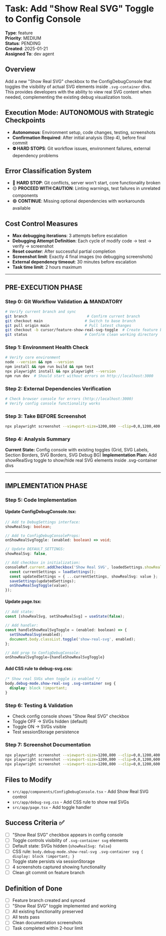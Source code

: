 # Task: Add "Show Real SVG" Toggle to Config Console
**Type**: feature  
**Priority**: MEDIUM  
**Status**: PENDING  
**Created**: 2025-01-21  
**Assigned To**: dev agent  

## Overview
Add a new "Show Real SVG" checkbox to the ConfigDebugConsole that toggles the visibility of actual SVG elements inside `.svg-container` divs. This provides developers with the ability to view real SVG content when needed, complementing the existing debug visualization tools.

## Execution Mode: AUTONOMOUS with Strategic Checkpoints
- **Autonomous**: Environment setup, code changes, testing, screenshots
- **Confirmation Required**: After initial analysis (Step 4), before final commit
- **⛔ HARD STOPS**: Git workflow issues, environment failures, external dependency problems

## Error Classification System
- 🔴 **HARD STOP**: Git conflicts, server won't start, core functionality broken
- 🟡 **PROCEED WITH CAUTION**: Linting warnings, test failures in unrelated components  
- 🟢 **CONTINUE**: Missing optional dependencies with workarounds available

## Cost Control Measures
- **Max debugging iterations**: 3 attempts before escalation
- **Debugging Attempt Definition**: Each cycle of modify code → test → verify → screenshot
- **Reset counter**: After successful partial completion
- **Screenshot limit**: Exactly 4 final images (no debugging screenshots)
- **External dependency timeout**: 30 minutes before escalation
- **Task time limit**: 2 hours maximum

---

## PRE-EXECUTION PHASE

### Step 0: Git Workflow Validation ⚠️ MANDATORY
```bash
# Verify current branch and sync
git branch                           # Confirm current branch
git checkout main                   # Switch to base branch  
git pull origin main                # Pull latest changes
git checkout -b cursor/feature-show-real-svg-toggle  # Create feature branch
git status                          # Confirm clean working directory
```

### Step 1: Environment Health Check
```bash
# Verify core environment
node --version && npm --version
npm install && npm run build && npm test
npx playwright install && npx playwright --version
npm run dev  # Should start without errors on http://localhost:3000
```

### Step 2: External Dependencies Verification
```bash
# Check browser console for errors (http://localhost:3000)
# Verify config console functionality works
```

### Step 3: Take BEFORE Screenshot
```bash
npx playwright screenshot --viewport-size=1200,800 --clip=0,0,1200,400 http://localhost:3000 screenshots/before-show-real-svg-toggle.png
```

### Step 4: Analysis Summary
**Current State:** Config console with existing toggles (Grid, SVG Labels, Section Borders, SVG Borders, SVG Debug BG)
**Implementation Plan:** Add showRealSvg toggle to show/hide real SVG elements inside .svg-container divs

---

## IMPLEMENTATION PHASE

### Step 5: Code Implementation

#### Update ConfigDebugConsole.tsx:
```typescript
// Add to DebugSettings interface:
showRealSvg: boolean;

// Add to ConfigDebugConsoleProps:  
onShowRealSvgToggle: (enabled: boolean) => void;

// Update DEFAULT_SETTINGS:
showRealSvg: false,

// Add checkbox in initialization:
consoleRef.current.addCheckbox('Show Real SVG', loadedSettings.showRealSvg, (value: boolean) => {
  const currentSettings = loadSettings();
  const updatedSettings = { ...currentSettings, showRealSvg: value };
  saveSettings(updatedSettings);
  onShowRealSvgToggle(value);
});
```

#### Update page.tsx:
```javascript
// Add state:
const [showRealSvg, setShowRealSvg] = useState(false);

// Add handler:
const handleShowRealSvgToggle = (enabled: boolean) => {
  setShowRealSvg(enabled);
  document.body.classList.toggle('show-real-svg', enabled);
};

// Add prop to ConfigDebugConsole:
onShowRealSvgToggle={handleShowRealSvgToggle}
```

#### Add CSS rule to debug-svg.css:
```css
/* Show real SVGs when toggle is enabled */
body.debug-mode.show-real-svg .svg-container svg {
  display: block !important;
}
```

### Step 6: Testing & Validation
- Check config console shows "Show Real SVG" checkbox
- Toggle OFF → SVGs hidden (default)  
- Toggle ON → SVGs visible
- Test sessionStorage persistence

### Step 7: Screenshot Documentation
```bash
npx playwright screenshot --viewport-size=1200,800 --clip=0,0,1200,400 http://localhost:3000 screenshots/AFTER-show-real-svg-console.png
npx playwright screenshot --viewport-size=1200,800 --clip=0,0,1200,600 http://localhost:3000 screenshots/AFTER-real-svg-hidden.png  
npx playwright screenshot --viewport-size=1200,800 --clip=0,0,1200,600 http://localhost:3000 screenshots/AFTER-real-svg-visible.png
```

## Files to Modify
- `src/app/components/ConfigDebugConsole.tsx` - Add Show Real SVG control
- `src/app/debug-svg.css` - Add CSS rule to show real SVGs  
- `src/app/page.tsx` - Add toggle handler

## Success Criteria ✅
- [ ] "Show Real SVG" checkbox appears in config console
- [ ] Toggle controls visibility of `.svg-container svg` elements
- [ ] Default state: SVGs hidden (`showRealSvg: false`)
- [ ] CSS rule: `body.debug-mode.show-real-svg .svg-container svg { display: block !important; }`
- [ ] Toggle state persists via sessionStorage
- [ ] 4 screenshots captured showing functionality
- [ ] Clean git commit on feature branch

## Definition of Done
- [ ] Feature branch created and synced
- [ ] "Show Real SVG" toggle implemented and working
- [ ] All existing functionality preserved
- [ ] All tests pass
- [ ] Clean documentation screenshots
- [ ] Task completed within 2-hour limit
